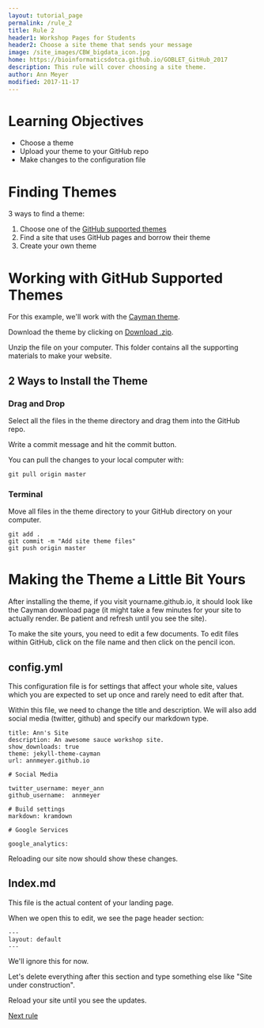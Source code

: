 ```yaml
---
layout: tutorial_page
permalink: /rule_2
title: Rule 2
header1: Workshop Pages for Students
header2: Choose a site theme that sends your message
image: /site_images/CBW_bigdata_icon.jpg
home: https://bioinformaticsdotca.github.io/GOBLET_GitHub_2017
description: This rule will cover choosing a site theme.
author: Ann Meyer
modified: 2017-11-17
---
```

# Learning Objectives

* Choose a theme  
* Upload your theme to your GitHub repo  
* Make changes to the configuration file  

# Finding Themes

3 ways to find a theme:  
1. Choose one of the [GitHub supported themes](https://pages.github.com/themes/)  
2. Find a site that uses GitHub pages and borrow their theme  
3. Create your own theme  

# Working with GitHub Supported Themes

For this example, we'll work with the [Cayman theme](https://pages-themes.github.io/cayman/).  

Download the theme by clicking on [Download .zip](https://github.com/pages-themes/cayman/zipball/master).  

Unzip the file on your computer. This folder contains all the supporting materials to make your website.   

## 2 Ways to Install the Theme

### Drag and Drop

Select all the files in the theme directory and drag them into the GitHub repo.

Write a commit message and hit the commit button.

You can pull the changes to your local computer with:

```
git pull origin master
```

### Terminal

Move all files in the theme directory to your GitHub directory on your computer.

```
git add .
git commit -m "Add site theme files"
git push origin master
```

# Making the Theme a Little Bit Yours

After installing the theme, if you visit yourname.github.io, it should look like the Cayman download page (it might take a few minutes for your site to actually render.  Be patient and refresh until you see the site).

To make the site yours, you need to edit a few documents.  To edit files within GitHub, click on the file name and then click on the pencil icon.

## config.yml

This configuration file is for settings that affect your whole site, values which you are expected to set up once and rarely need to edit after that.

Within this file, we need to change the title and description.  We will also add social media (twitter, github) and specify our markdown type.

```
title: Ann's Site
description: An awesome sauce workshop site.
show_downloads: true
theme: jekyll-theme-cayman
url: annmeyer.github.io

# Social Media

twitter_username: meyer_ann
github_username:  annmeyer

# Build settings
markdown: kramdown

# Google Services

google_analytics:
```

Reloading our site now should show these changes.

## Index.md

This file is the actual content of your landing page.

When we open this to edit, we see the page header section:

```
---
layout: default
---
```

We'll ignore this for now.

Let's delete everything after this section and type something else like "Site under construction".

Reload your site until you see the updates.



[Next rule](https://bioinformaticsdotca.github.io/rule_3)


